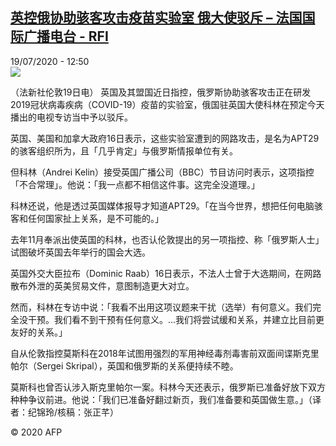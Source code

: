 <!--1595159775000-->
[英控俄协助骇客攻击疫苗实验室 俄大使驳斥 – 法国国际广播电台 - RFI](http://www.rfi.fr//cn/contenu/20200719-%E8%8B%B1%E6%8E%A7%E4%BF%84%E5%8D%8F%E5%8A%A9%E9%AA%87%E5%AE%A2%E6%94%BB%E5%87%BB%E7%96%AB%E8%8B%97%E5%AE%9E%E9%AA%8C%E5%AE%A4-%E4%BF%84%E5%A4%A7%E4%BD%BF%E9%A9%B3%E6%96%A5)
------

<div>19/07/2020 - 12:50</div><img src="https://s.rfi.fr/media/display/9c1ff866-c9b1-11ea-b7fb-005056a964fe/w:310/p:16x9/int0009b.200719185001.jpg"><div class="t-content__body u-clearfix"><div class="m-interstitial"></div><p>（法新社伦敦19日电）    英国及其盟国近日指控，俄罗斯协助骇客攻击正在研发2019冠状病毒疾病（COVID-19）疫苗的实验室，俄国驻英国大使科林在预定今天播出的电视专访当中予以驳斥。</p><p>    英国、美国和加拿大政府16日表示，这些实验室遭到的网路攻击，是名为APT29的骇客组织所为，且「几乎肯定」与俄罗斯情报单位有关。</p><p>    但科林（Andrei Kelin）接受英国广播公司（BBC）节目访问时表示，这项指控「不合常理」。他说：「我一点都不相信这件事。这完全没道理。」</p><p>    科林还说，他是透过英国媒体报导才知道APT29。「在当今世界，想把任何电脑骇客和任何国家扯上关系，是不可能的。」</p><p>    去年11月奉派出使英国的科林，也否认伦敦提出的另一项指控、称「俄罗斯人士」试图破坏英国去年举行的国会大选。</p><p>    英国外交大臣拉布（Dominic Raab）16日表示，不法人士曾于大选期间，在网路散布外泄的英美贸易文件，意图制造更大对立。</p><p>    然而，科林在专访中说：「我看不出用这项议题来干扰（选举）有何意义。我们完全没干预。我们看不到干预有任何意义。...我们将尝试缓和关系，并建立比目前更友好的关系。」</p><p>    自从伦敦指控莫斯科在2018年试图用强烈的军用神经毒剂毒害前双面间谍斯克里帕尔（Sergei Skripal），英国和俄罗斯的关系便持续不睦。</p><p>    莫斯科也曾否认涉入斯克里帕尔一案。科林今天还表示，俄罗斯已准备好放下双方种种争议前进。他说：「我们已准备好翻过新页，我们准备要和英国做生意。」（译者：纪锦玲/核稿：张正芊）</p><p class="t-copyright">© 2020 AFP</p>        </div>
